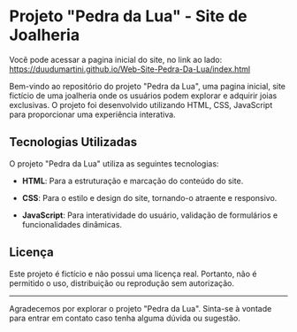# Projeto "Pedra da Lua" - Site de Joalheria

Você pode acessar a pagina inicial do site, no link ao lado:
https://duudumartini.github.io/Web-Site-Pedra-Da-Lua/index.html

Bem-vindo ao repositório do projeto "Pedra da Lua", uma pagina inicial, site fictício de uma joalheria onde os usuários podem explorar e adquirir joias exclusivas. 
O projeto foi desenvolvido utilizando HTML, CSS, JavaScript para proporcionar uma experiência interativa.

## Tecnologias Utilizadas

O projeto "Pedra da Lua" utiliza as seguintes tecnologias:

- **HTML**: Para a estruturação e marcação do conteúdo do site.

- **CSS**: Para o estilo e design do site, tornando-o atraente e responsivo.

- **JavaScript**: Para interatividade do usuário, validação de formulários e funcionalidades dinâmicas.

## Licença

Este projeto é fictício e não possui uma licença real. Portanto, não é permitido o uso, distribuição ou reprodução sem autorização.

---

Agradecemos por explorar o projeto "Pedra da Lua". Sinta-se à vontade para entrar em contato caso tenha alguma dúvida ou sugestão.
